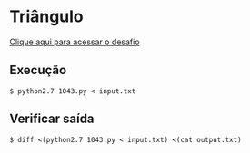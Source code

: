 # Triângulo
[Clique aqui para acessar o desafio](https://www.urionlinejudge.com.br/judge/pt/problems/view/1043)

## Execução
```
$ python2.7 1043.py < input.txt
```

## Verificar saída
```
$ diff <(python2.7 1043.py < input.txt) <(cat output.txt)
```